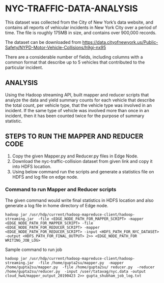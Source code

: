# NYC-TRAFFIC-DATA-ANALYSIS

This dataset was collected from the City of New York’s data website, and contains all reports of vehicular incidents in New York City over a period of time. The file is roughly 175MB in size, and contains over 900,000 records. 

The dataset can be downloaded from 
https://data.cityofnewyork.us/Public-Safety/NYPD-Motor-Vehicle-Collisions/h9gi-nx95

There are a considerable number of fields, including columns with a common format that describe up to 5 vehicles that contributed to the particular incident. 
 
 
## ANALYSIS

Using the Hadoop streaming API, built mapper and reducer scripts that analyze the data and yield summary counts for each vehicle that 
describe the total count, per vehicle type, that the vehicle type was involved in an incident. If the same type of vehicle was involved more than once in an incident, then it has been counted twice for the purpose of summary statistic.

## STEPS TO RUN THE MAPPER AND REDUCER CODE

1. Copy the given Mapper.py and Reducer.py files in Edge Node.
2. Download the nyc-traffic-collision dataset from given link and copy it into HDFS location.
3. Using below command run the scripts and generate a statistics file on HDFS and log file on edge node.

### Command to run Mapper and Reducer scripts

The given command would write final statistics in HDFS location and also generate a log file in home directory of Edge node.

    hadoop jar /usr/hdp/current/hadoop-mapreduce-client/hadoop-streaming.jar  -file <EDGE_NODE_PATH_FOR_MAPPER_SCRIPT> -mapper  <EDGE_NODE_PATH_FOR_MAPPER_SCRIPT> -file <EDGE_NODE_PATH_FOR_REDUCER_SCRIPT> -mapper  <EDGE_NODE_PATH_FOR_REDUCER_SCRIPT> -input <HDFS_PATH_FOR_NYC_DATASET> -output <HDFS_PATH_FOR_FINAL_OUTPUT> 2>> <EDGE_NODE_PATH_FOR WRITING_JOB_LOG>

Sample command to run job

    hadoop jar /usr/hdp/current/hadoop-mapreduce-client/hadoop-streaming.jar  -file /home/gupta2su/mapper.py  -mapper /home/gupta2su/mapper.py  -file /home/gupta2su/ reducer.py  -reducer /home/gupta2su/reducer.py  -input /user/tatavag/nyc.data -output cloud_hw4/mapper_output_20190423 2>> gupta_shubham_job_log.txt
